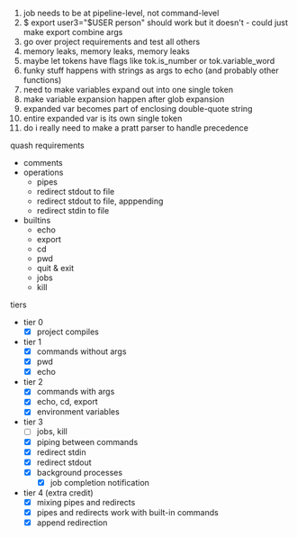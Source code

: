 1. job needs to be at pipeline-level, not command-level
2. $ export user3="$USER person" should work but it doesn't - could just make export combine args
3. go over project requirements and test all others
4. memory leaks, memory leaks, memory leaks
5. maybe let tokens have flags like tok.is_number or tok.variable_word
6. funky stuff happens with strings as args to echo (and probably other functions)
7. need to make variables expand out into one single token
8. make variable expansion happen after glob expansion
  1. expanded var becomes part of enclosing double-quote string
  2. entire expanded var is its own single token
9. do i really need to make a pratt parser to handle precedence

quash requirements
- comments
- operations
  - pipes
  - redirect stdout to file
  - redirect stdout to file, apppending
  - redirect stdin to file
- builtins
  - echo
  - export
  - cd
  - pwd
  - quit & exit
  - jobs
  - kill

tiers
- tier 0
  - [x] project compiles
- tier 1
  - [x] commands without args
  - [x] pwd
  - [x] echo
- tier 2
  - [x] commands with args
  - [x] echo, cd, export
  - [x] environment variables
- tier 3
  - [ ] jobs, kill
  - [x] piping between commands
  - [x] redirect stdin
  - [x] redirect stdout
  - [x] background processes
    - [x] job completion notification
- tier 4 (extra credit)
  - [x] mixing pipes and redirects
  - [x] pipes and redirects work with built-in commands
  - [x] append redirection
